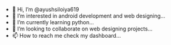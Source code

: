 - 👋 Hi, I’m @ayushsiloiya619
- 👀 I’m interested in android development and web designing...
- 🌱 I’m currently learning python...
- 💞️ I’m looking to collaborate on web designing projects...
- 📫 How to reach me check my dashboard...

<!---
ayushsiloiya619/ayushsiloiya619 is a ✨ special ✨ repository because its `README.md` (this file) appears on your GitHub profile.
You can click the Preview link to take a look at your changes.
--->
